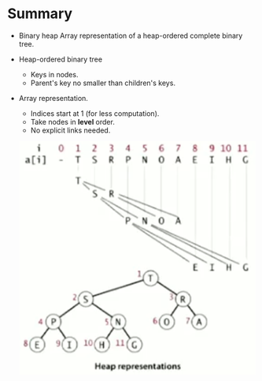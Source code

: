 # Summary
* Binary heap
  Array representation of a heap-ordered complete binary tree.

* Heap-ordered binary tree
  * Keys in nodes.
  * Parent's key no smaller than children's keys.

* Array representation.
  * Indices start at 1 (for less computation).
  * Take nodes in __level__ order.
  * No explicit links needed.
  
  [![binary-heap][img-1]][img-1]


[1]: https://www.coursera.org/learn/algorithms-part1/lecture/xAltF/sorting-complexity
[img-1]: coursera_resource/binary-heap.png